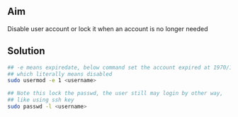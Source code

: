 ## Aim
Disable user account or lock it when an account is no longer needed

## Solution
```bash
## -e means expiredate, below command set the account expired at 1970/1/2
## which literally means disabled
sudo usermod -e 1 <username>

## Note this lock the passwd, the user still may login by other way, 
## like using ssh key
sudo passwd -l <username>
```